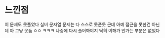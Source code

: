# 느낀점 
이 문제도 못풀었다 실버 문자열 문제는 다 스스로 못푼듯 근데 아예 접근을 못한건 아닌데 아 그냥 못품 ㅇㅇ ㅋㅋㅋ 나중에 다시 풀어봐야지 딱히 이해가 안가는 부분은 없었다 